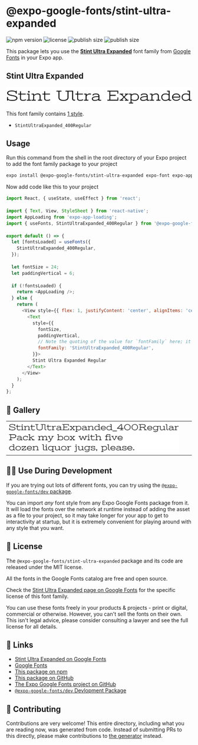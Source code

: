 # @expo-google-fonts/stint-ultra-expanded

![npm version](https://flat.badgen.net/npm/v/@expo-google-fonts/stint-ultra-expanded)
![license](https://flat.badgen.net/github/license/expo/google-fonts)
![publish size](https://flat.badgen.net/packagephobia/install/@expo-google-fonts/stint-ultra-expanded)
![publish size](https://flat.badgen.net/packagephobia/publish/@expo-google-fonts/stint-ultra-expanded)

This package lets you use the [**Stint Ultra Expanded**](https://fonts.google.com/specimen/Stint+Ultra+Expanded) font family from [Google Fonts](https://fonts.google.com/) in your Expo app.

## Stint Ultra Expanded

![Stint Ultra Expanded](./font-family.png)

This font family contains [1 style](#-gallery).

- `StintUltraExpanded_400Regular`

## Usage

Run this command from the shell in the root directory of your Expo project to add the font family package to your project
```sh
expo install @expo-google-fonts/stint-ultra-expanded expo-font expo-app-loading
```

Now add code like this to your project
```js
import React, { useState, useEffect } from 'react';

import { Text, View, StyleSheet } from 'react-native';
import AppLoading from 'expo-app-loading';
import { useFonts, StintUltraExpanded_400Regular } from '@expo-google-fonts/stint-ultra-expanded';

export default () => {
  let [fontsLoaded] = useFonts({
    StintUltraExpanded_400Regular,
  });

  let fontSize = 24;
  let paddingVertical = 6;

  if (!fontsLoaded) {
    return <AppLoading />;
  } else {
    return (
      <View style={{ flex: 1, justifyContent: 'center', alignItems: 'center' }}>
        <Text
          style={{
            fontSize,
            paddingVertical,
            // Note the quoting of the value for `fontFamily` here; it expects a string!
            fontFamily: 'StintUltraExpanded_400Regular',
          }}>
          Stint Ultra Expanded Regular
        </Text>
      </View>
    );
  }
};

```

## 🔡 Gallery


||||
|-|-|-|
|![StintUltraExpanded_400Regular](./StintUltraExpanded_400Regular.ttf.png)||||


## 👩‍💻 Use During Development

If you are trying out lots of different fonts, you can try using the [`@expo-google-fonts/dev` package](https://github.com/expo/google-fonts/tree/master/font-packages/dev#readme).

You can import *any* font style from any Expo Google Fonts package from it. It will load the fonts
over the network at runtime instead of adding the asset as a file to your project, so it may take longer
for your app to get to interactivity at startup, but it is extremely convenient
for playing around with any style that you want.

## 📖 License

The `@expo-google-fonts/stint-ultra-expanded` package and its code are released under the MIT license.

All the fonts in the Google Fonts catalog are free and open source.

Check the [Stint Ultra Expanded page on Google Fonts](https://fonts.google.com/specimen/Stint+Ultra+Expanded) for the specific license of this font family.

You can use these fonts freely in your products & projects - print or digital, commercial or otherwise. However, you can't sell the fonts on their own. This isn't legal advice, please consider consulting a lawyer and see the full license for all details.

## 🔗 Links

- [Stint Ultra Expanded on Google Fonts](https://fonts.google.com/specimen/Stint+Ultra+Expanded)
- [Google Fonts](https://fonts.google.com/)
- [This package on npm](https://www.npmjs.com/package/@expo-google-fonts/stint-ultra-expanded)
- [This package on GitHub](https://github.com/expo/google-fonts/tree/master/font-packages/stint-ultra-expanded)
- [The Expo Google Fonts project on GitHub](https://github.com/expo/google-fonts)
- [`@expo-google-fonts/dev` Devlopment Package](https://github.com/expo/google-fonts/tree/master/font-packages/dev)

## 🤝 Contributing

Contributions are very welcome! This entire directory, including what you are reading now, was generated from code. Instead of submitting PRs to this directly, please make contributions to [the generator](https://github.com/expo/google-fonts/tree/master/packages/generator) instead.
